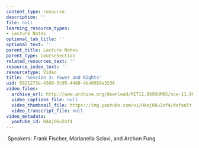 ```yaml
---
content_type: resource
description: ''
file: null
learning_resource_types:
- Lecture Notes
optional_tab_title: ''
optional_text: ''
parent_title: Lecture Notes
parent_type: CourseSection
related_resources_text: ''
resource_index_text: ''
resourcetype: Video
title: 'Session 3: Power and Rights'
uid: 5821273e-4388-5c95-4480-4ba9989e3238
video_files:
  archive_url: http://www.archive.org/download/MIT11.969SUM05/ocw-11.969-clip3-220k.mp4
  video_captions_file: null
  video_thumbnail_file: https://img.youtube.com/vi/HAajO6u2of4/default.jpg
  video_transcript_file: null
video_metadata:
  youtube_id: HAajO6u2of4
---
```


 Speakers: Frank Fischer, Marianella Sclavi, and Archon Fung